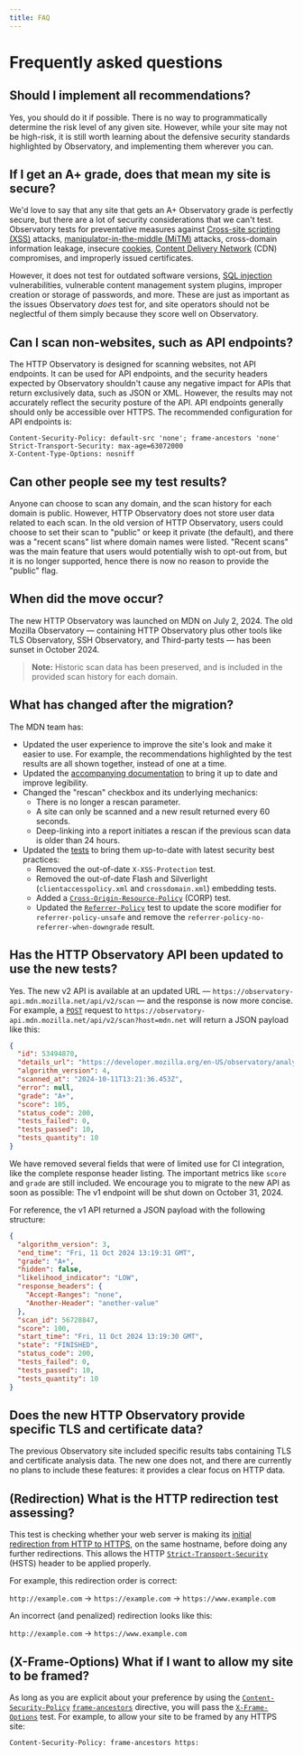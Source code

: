 ```yaml
---
title: FAQ
---
```


# Frequently asked questions

## Should I implement all recommendations?

Yes, you should do it if possible. There is no way to programmatically determine
the risk level of any given site. However, while your site may not be high-risk,
it is still worth learning about the defensive security standards highlighted by
Observatory, and implementing them wherever you can.

## If I get an A+ grade, does that mean my site is secure?

We'd love to say that any site that gets an A+ Observatory grade is perfectly
secure, but there are a lot of security considerations that we can't test.
Observatory tests for preventative measures against
[Cross-site scripting (XSS)](/en-US/docs/Glossary/Cross-site_scripting) attacks,
[manipulator-in-the-middle (MiTM)](/en-US/docs/Glossary/MitM) attacks,
cross-domain information leakage, insecure
[cookies](/en-US/docs/Web/HTTP/Cookies),
[Content Delivery Network](/en-US/docs/Glossary/CDN) (CDN) compromises, and
improperly issued certificates.

However, it does not test for outdated software versions,
[SQL injection](/en-US/docs/Glossary/SQL_Injection) vulnerabilities, vulnerable
content management system plugins, improper creation or storage of passwords,
and more. These are just as important as the issues Observatory _does_ test for,
and site operators should not be neglectful of them simply because they score
well on Observatory.

## Can I scan non-websites, such as API endpoints?

The HTTP Observatory is designed for scanning websites, not API endpoints. It
can be used for API endpoints, and the security headers expected by Observatory
shouldn't cause any negative impact for APIs that return exclusively data, such
as JSON or XML. However, the results may not accurately reflect the security
posture of the API. API endpoints generally should only be accessible over
HTTPS. The recommended configuration for API endpoints is:

```http
Content-Security-Policy: default-src 'none'; frame-ancestors 'none'
Strict-Transport-Security: max-age=63072000
X-Content-Type-Options: nosniff
```

## Can other people see my test results?

Anyone can choose to scan any domain, and the scan history for each domain is
public. However, HTTP Observatory does not store user data related to each scan.
In the old version of HTTP Observatory, users could choose to set their scan to
"public" or keep it private (the default), and there was a "recent scans" list
where domain names were listed. "Recent scans" was the main feature that users
would potentially wish to opt-out from, but it is no longer supported, hence
there is now no reason to provide the "public" flag.

## When did the move occur?

The new HTTP Observatory was launched on MDN on July 2, 2024. The old Mozilla
Observatory — containing HTTP Observatory plus other tools like TLS Observatory,
SSH Observatory, and Third-party tests — has been sunset in October 2024.

> **Note:** Historic scan data has been preserved, and is included in the
> provided scan history for each domain.

## What has changed after the migration?

The MDN team has:

- Updated the user experience to improve the site's look and make it easier to
  use. For example, the recommendations highlighted by the test results are all
  shown together, instead of one at a time.
- Updated the
  [accompanying documentation](/en-US/docs/Web/Security/Practical_implementation_guides#content_security_fundamentals)
  to bring it up to date and improve legibility.
- Changed the "rescan" checkbox and its underlying mechanics:
  - There is no longer a rescan parameter.
  - A site can only be scanned and a new result returned every 60 seconds.
  - Deep-linking into a report initiates a rescan if the previous scan data is
    older than 24 hours.
- Updated the
  [tests](/en-US/observatory/docs/tests_and_scoring#tests-and-score-modifiers)
  to bring them up-to-date with latest security best practices:
  - Removed the out-of-date `X-XSS-Protection` test.
  - Removed the out-of-date Flash and Silverlight (`clientaccesspolicy.xml` and
    `crossdomain.xml`) embedding tests.
  - Added a
    [`Cross-Origin-Resource-Policy`](/en-US/docs/Web/HTTP/Headers/Cross-Origin-Resource-Policy)
    (CORP) test.
  - Updated the
    [`Referrer-Policy`](/en-US/docs/Web/HTTP/Headers/Referrer-Policy) test to
    update the score modifier for `referrer-policy-unsafe` and remove the
    `referrer-policy-no-referrer-when-downgrade` result.

## Has the HTTP Observatory API been updated to use the new tests?

Yes. The new v2 API is available at an updated URL —
`https://observatory-api.mdn.mozilla.net/api/v2/scan` — and the response is now
more concise. For example, a [`POST`](/en-US/docs/Web/HTTP/Methods/POST) request
to `https://observatory-api.mdn.mozilla.net/api/v2/scan?host=mdn.net` will
return a JSON payload like this:

```json
{
  "id": 53494870,
  "details_url": "https://developer.mozilla.org/en-US/observatory/analyze?host=mdn.dev",
  "algorithm_version": 4,
  "scanned_at": "2024-10-11T13:21:36.453Z",
  "error": null,
  "grade": "A+",
  "score": 105,
  "status_code": 200,
  "tests_failed": 0,
  "tests_passed": 10,
  "tests_quantity": 10
}
```

We have removed several fields that were of limited use for CI integration, like
the complete response header listing. The important metrics like `score` and
`grade` are still included. We encourage you to migrate to the new API as soon
as possible: The v1 endpoint will be shut down on October 31, 2024.

For reference, the v1 API returned a JSON payload with the following structure:

```json
{
  "algorithm_version": 3,
  "end_time": "Fri, 11 Oct 2024 13:19:31 GMT",
  "grade": "A+",
  "hidden": false,
  "likelihood_indicator": "LOW",
  "response_headers": {
    "Accept-Ranges": "none",
    "Another-Header": "another-value"
  },
  "scan_id": 56728847,
  "score": 100,
  "start_time": "Fri, 11 Oct 2024 13:19:30 GMT",
  "state": "FINISHED",
  "status_code": 200,
  "tests_failed": 0,
  "tests_passed": 10,
  "tests_quantity": 10
}
```

## Does the new HTTP Observatory provide specific TLS and certificate data?

The previous Observatory site included specific results tabs containing TLS and
certificate analysis data. The new one does not, and there are currently no
plans to include these features: it provides a clear focus on HTTP data.

## (Redirection) What is the HTTP redirection test assessing?

This test is checking whether your web server is making its
[initial redirection from HTTP to HTTPS](/en-US/docs/Web/Security/Practical_implementation_guides/TLS#http_redirection),
on the same hostname, before doing any further redirections. This allows the
HTTP
[`Strict-Transport-Security`](/en-US/docs/Web/HTTP/Headers/Strict-Transport-Security)
(HSTS) header to be applied properly.

For example, this redirection order is correct:

`http://example.com` → `https://example.com` → `https://www.example.com`

An incorrect (and penalized) redirection looks like this:

`http://example.com` → `https://www.example.com`

## (X-Frame-Options) What if I want to allow my site to be framed?

As long as you are explicit about your preference by using the
[`Content-Security-Policy`](/en-US/docs/Web/HTTP/Headers/Content-Security-Policy)
[`frame-ancestors`](/en-US/docs/Web/HTTP/Headers/Content-Security-Policy/frame-ancestors)
directive, you will pass the
[`X-Frame-Options`](/en-US/docs/Web/HTTP/Headers/X-Frame-Options) test. For
example, to allow your site to be framed by any HTTPS site:

```http
Content-Security-Policy: frame-ancestors https:
```
